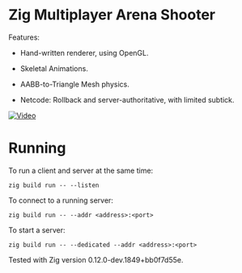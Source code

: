 # Zig Multiplayer Arena Shooter

Features:

* Hand-written renderer, using OpenGL.
* Skeletal Animations.

* AABB-to-Triangle Mesh physics.

* Netcode: Rollback and server-authoritative, with limited subtick.

[![Video](https://img.youtube.com/vi/fBMUsqFEAWM/0.jpg)](https://www.youtube.com/watch?v=fBMUsqFEAWM)

# Running

To run a client and server at the same time:

```
zig build run -- --listen
```

To connect to a running server:

```
zig build run -- --addr <address>:<port>
```

To start a server:

```
zig build run -- --dedicated --addr <address>:<port>
```

Tested with Zig version 0.12.0-dev.1849+bb0f7d55e.
